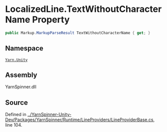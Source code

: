 <!-- This file was generated by a tool. Do not edit this file by hand. -->

# LocalizedLine.TextWithoutCharacterName Property


```csharp
public Markup.MarkupParseResult TextWithoutCharacterName { get; }
```



## Namespace
[`Yarn.Unity`](/api/csharp/yarn.unity/README.md)

## Assembly
YarnSpinner.dll

## Source
Defined in [../YarnSpinner-Unity-Dev/Packages/YarnSpinner/Runtime/LineProviders/LineProviderBase.cs](https://github.com/YarnSpinnerTool/YarnSpinner-Unity//blob/develop/Runtime/LineProviders/LineProviderBase.cs#L104), line 104.
